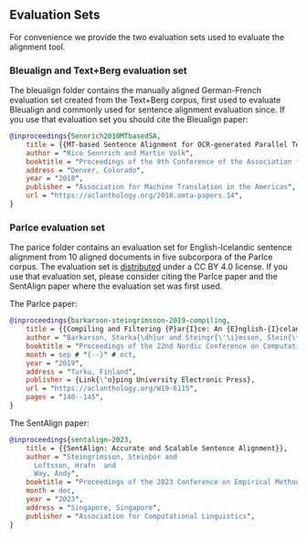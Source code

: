 ## Evaluation Sets

For convenience we provide the two evaluation sets used to evaluate the alignment tool.

### Bleualign and Text+Berg evaluation set
The bleualign folder contains the manually aligned German-French evaluation set created from the Text+Berg corpus, first used to evaluate Bleualign and commonly used for sentence alignment evaluation since. If you use that evaluation set you should cite the Bleualign paper:

```bibtex
@inproceedings{Sennrich2010MTbasedSA,  
    title = {{MT-based Sentence Alignment for OCR-generated Parallel Texts}},
    author = "Rico Sennrich and Martin Volk",  
    booktitle = "Proceedings of the 9th Conference of the Association for Machine Translation in the Americas: Research Papers",
    address = "Denver, Colorado",
    year = "2010",
    publisher = "Association for Machine Translation in the Americas",
    url = "https://aclanthology.org/2010.amta-papers.14",
}
```

### ParIce evaluation set
The parice folder contains an evaluation set for English-Icelandic sentence alignment from 10 aligned documents in five subcorpora of the ParIce corpus. The evaluation set is [distributed](https://repository.clarin.is/repository/xmlui/handle/20.500.12537/150) under a CC BY 4.0 license. If you use that evaluation set, please consider citing the ParIce paper and the SentAlign paper where the evaluation set was first used.

The ParIce paper:

```bibtex
@inproceedings{barkarson-steingrimsson-2019-compiling,
    title = {{Compiling and Filtering {P}ar{I}ce: An {E}nglish-{I}celandic Parallel Corpus}},
    author = "Barkarson, Starka{\dh}ur and Steingr{\'\i}msson, Stein{\th}{\'o}r",
    booktitle = "Proceedings of the 22nd Nordic Conference on Computational Linguistics",
    month = sep # "{--}" # oct,
    year = "2019",
    address = "Turku, Finland",
    publisher = {Link{\"o}ping University Electronic Press},
    url = "https://aclanthology.org/W19-6115",
    pages = "140--145",
}
```
The SentAlign paper:

```bibtex
@inproceedings{sentalign-2023,
    title = {{SentAlign: Accurate and Scalable Sentence Alignment}},
    author = "Steingrímsson, Steinþór and
      Loftsson, Hrafn  and
      Way, Andy",
    booktitle = "Proceedings of the 2023 Conference on Empirical Methods in Natural Language Processing: System Demonstrations",
    month = dec,
    year = "2023",
    address = "Singapore, Singapore",
    publisher = "Association for Computational Linguistics",
}
```


